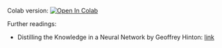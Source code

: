 Colab version:
[![Open In Colab](https://colab.research.google.com/assets/colab-badge.svg)](https://colab.research.google.com/github/girafe-ai/ml-mipt/blob/advanced/week14_cnn_and_model_compression/week14_quantization_practice_additional.ipynb)

Further readings:
* Distilling the Knowledge in a Neural Network by Geoffrey Hinton: [link](https://arxiv.org/pdf/1503.02531.pdf)
